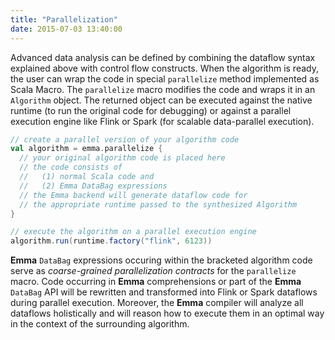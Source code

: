 ```yaml
---
title: "Parallelization"
date: 2015-07-03 13:40:00
---
```


Advanced data analysis can be defined by combining the dataflow syntax explained above with control flow constructs. 
When the algorithm is ready, the user can wrap the code in special `parallelize` method implemented as Scala Macro. 
The `parallelize` macro modifies the code and wraps it in an `Algorithm` object. The returned object can be executed 
against the native runtime (to run the original code for debugging) or against a parallel execution engine like 
Flink or Spark (for scalable data-parallel execution).

```scala
// create a parallel version of your algorithm code
val algorithm = emma.parallelize {
  // your original algorithm code is placed here
  // the code consists of 
  //   (1) normal Scala code and 
  //   (2) Emma DataBag expressions
  // the Emma backend will generate dataflow code for 
  // the appropriate runtime passed to the synthesized Algorithm
}

// execute the algorithm on a parallel execution engine
algorithm.run(runtime.factory("flink", 6123))
```

**Emma** `DataBag` expressions occuring within the bracketed algorithm code serve as *coarse-grained parallelization 
contracts* for the `parallelize` macro. Code occurring in **Emma** comprehensions or part of the **Emma** `DataBag` API 
will be rewritten and transformed into Flink or Spark dataflows during parallel execution. Moreover, the **Emma** 
compiler will analyze all dataflows holistically and will reason how to execute them in an optimal way in the 
context of the surrounding algorithm.